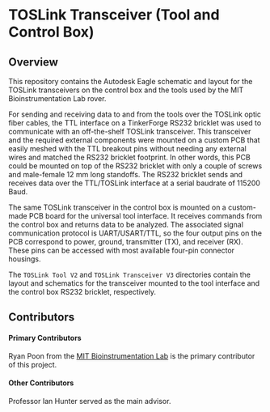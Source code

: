 # TOSLink Transceiver (Tool and Control Box)

## Overview

This repository contains the Autodesk Eagle schematic and layout for the TOSLink transceivers on the control box and the tools used by the MIT Bioinstrumentation Lab rover. 

For sending and receiving data to and from the tools over the TOSLink optic fiber cables, the TTL interface on a TinkerForge RS232 bricklet was used to communicate with an off-the-shelf TOSLink transceiver. This transceiver and the required external components were mounted on a custom PCB that easily meshed with the TTL breakout pins without needing any external wires and matched the RS232 bricklet footprint. In other words, this PCB could be mounted on top of the RS232 bricklet with only a couple of screws and male-female 12 mm long standoffs. The RS232 bricklet sends and receives data over the TTL/TOSLink interface at a serial baudrate of 115200 Baud.

The same TOSLink transceiver in the control box is mounted on a custom-made PCB board for the universal tool interface. It receives commands from the control box and returns data to be analyzed. The associated signal communication protocol is UART/USART/TTL, so the four output pins on the PCB correspond to power, ground, transmitter (TX), and receiver (RX). These pins can be accessed with most available four-pin connector housings. 

The `TOSLink Tool V2` and `TOSLink Transceiver V3` directories contain the layout and schematics for the transceiver mounted to the tool interface and the control box RS232 bricklet, respectively. 

## Contributors

#### Primary Contributors
Ryan Poon from the [MIT Bioinstrumentation Lab](https://bioinstrumentation.mit.edu/) is the primary contributor of this project.

#### Other Contributors
Professor Ian Hunter served as the main advisor.